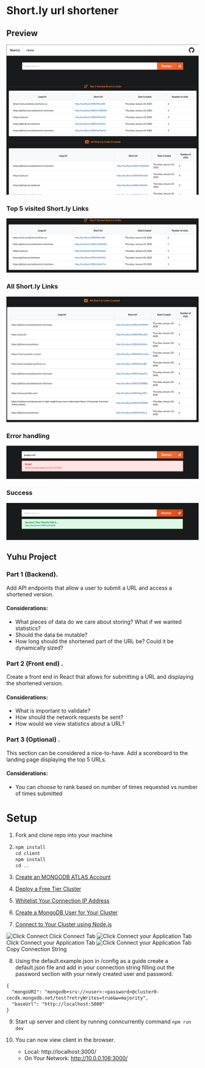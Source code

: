 # Short.ly url shortener

## Preview

![Full site](Images/Markdown/full_preview.png)

### Top 5 visited Short.ly Links

![Scoreboard](Images/Markdown/scoreboard.png)

### All Short.ly Links

![Full Url List](Images/Markdown/full_url_list.png)

### Error handling

![Validating Url with Http(s)](Images/Markdown/error_handling_invalid_url.png)

### Success

![Success](Images/Markdown/success.png)

## Yuhu Project

### Part 1 (Backend).

Add API endpoints that allow a user to submit a URL and access a shortened version.

#### Considerations:

- What pieces of data do we care about storing? What if we wanted statistics?
- Should the data be mutable?
- How long should the shortened part of the URL be? Could it be dynamically sized?

### Part 2 (Front end) .

Create a front end in React that allows for submitting a URL and displaying the shortened version.

#### Considerations:

- What is important to validate?
- How should the network requests be sent?
- How would we view statistics about a URL?

### Part 3 (Optional) .

This section can be considered a nice-to-have. Add a scoreboard to the landing page displaying the top 5 URLs.

#### Considerations:

- You can choose to rank based on number of times requested vs number of times submitted

# Setup

1. Fork and clone repo into your machine

2. ```
   npm install
   cd client
   npm install
   cd ..
   ```

3. [Create an MONGODB ATLAS Account](https://docs.atlas.mongodb.com/tutorial/create-atlas-account/)

4. [Deploy a Free Tier Cluster](https://docs.atlas.mongodb.com/tutorial/deploy-free-tier-cluster/)

5. [Whitelist Your Connection IP Address](https://docs.atlas.mongodb.com/tutorial/whitelist-connection-ip-address/)

6. [Create a MongoDB User for Your Cluster](https://docs.atlas.mongodb.com/tutorial/create-mongodb-user-for-cluster/)

7. [Connect to Your Cluster using Node.js](https://docs.atlas.mongodb.com/tutorial/connect-to-your-cluster/)

![Click Connect](Images/Markdown/click_connect.png) Click Connect Tab
![Click Connect your Application Tab](Images/Markdown/connect_application.png) Click Connect your Application Tab
![Click Connect your Application Tab](Images/Markdown/connection_string.png) Copy Connection String

8. Using the default.example.json in /config as a guide create a default.json file and add in your connection string filling out the password section with your newly created user and password.

```
{
  "mongoURI": "mongodb+srv://<user>:<password>@cluster0-cecdk.mongodb.net/test?retryWrites=true&w=majority",
  "baseUrl": "http://localhost:5000"
}
```

9. Start up server and client by running conncurrently command `npm run dev`

10. You can now view client in the browser.
    - Local: http://localhost:3000/
    - On Your Network: http://10.0.0.108:3000/
